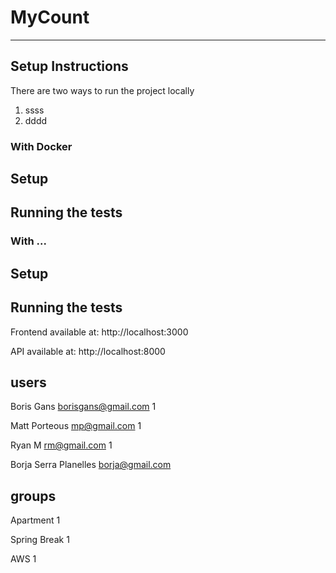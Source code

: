 # MyCount

<!-- decription -->
---

## Setup Instructions
There are two ways to run the project locally
1. ssss
2. dddd

### With Docker
## Setup

## Running the tests



### With ...
## Setup

## Running the tests

<!-- ### Prerequisites
- Python 3.10+  
- Node.js 18+ and npm or yarn  
- Git (for cloning the repository)   -->



Frontend available at: http://localhost:3000

API available at: http://localhost:8000



## users
Boris Gans
borisgans@gmail.com
1

Matt Porteous
mp@gmail.com
1

Ryan M
rm@gmail.com
1

Borja Serra Planelles
borja@gmail.com

## groups
Apartment
1

Spring Break
1

AWS
1